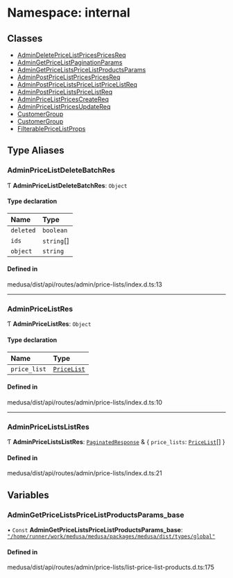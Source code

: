 # Namespace: internal

## Classes

- [AdminDeletePriceListPricesPricesReq](../classes/internal-17.AdminDeletePriceListPricesPricesReq.md)
- [AdminGetPriceListPaginationParams](../classes/internal-17.AdminGetPriceListPaginationParams.md)
- [AdminGetPriceListsPriceListProductsParams](../classes/internal-17.AdminGetPriceListsPriceListProductsParams.md)
- [AdminPostPriceListPricesPricesReq](../classes/internal-17.AdminPostPriceListPricesPricesReq.md)
- [AdminPostPriceListsPriceListPriceListReq](../classes/internal-17.AdminPostPriceListsPriceListPriceListReq.md)
- [AdminPostPriceListsPriceListReq](../classes/internal-17.AdminPostPriceListsPriceListReq.md)
- [AdminPriceListPricesCreateReq](../classes/internal-17.AdminPriceListPricesCreateReq.md)
- [AdminPriceListPricesUpdateReq](../classes/internal-17.AdminPriceListPricesUpdateReq.md)
- [CustomerGroup](../classes/internal-17.CustomerGroup.md)
- [CustomerGroup](../classes/internal-17.CustomerGroup-1.md)
- [FilterablePriceListProps](../classes/internal-17.FilterablePriceListProps.md)

## Type Aliases

### AdminPriceListDeleteBatchRes

Ƭ **AdminPriceListDeleteBatchRes**: `Object`

#### Type declaration

| Name | Type |
| :------ | :------ |
| `deleted` | `boolean` |
| `ids` | `string`[] |
| `object` | `string` |

#### Defined in

medusa/dist/api/routes/admin/price-lists/index.d.ts:13

___

### AdminPriceListRes

Ƭ **AdminPriceListRes**: `Object`

#### Type declaration

| Name | Type |
| :------ | :------ |
| `price_list` | [`PriceList`](../classes/internal.PriceList.md) |

#### Defined in

medusa/dist/api/routes/admin/price-lists/index.d.ts:10

___

### AdminPriceListsListRes

Ƭ **AdminPriceListsListRes**: [`PaginatedResponse`](internal-2.md#paginatedresponse) & { `price_lists`: [`PriceList`](../classes/internal.PriceList.md)[]  }

#### Defined in

medusa/dist/api/routes/admin/price-lists/index.d.ts:21

## Variables

### AdminGetPriceListsPriceListProductsParams\_base

• `Const` **AdminGetPriceListsPriceListProductsParams\_base**: [`"/home/runner/work/medusa/medusa/packages/medusa/dist/types/global"`](internal-7.__home_runner_work_medusa_medusa_packages_medusa_dist_types_global_.md)

#### Defined in

medusa/dist/api/routes/admin/price-lists/list-price-list-products.d.ts:175
